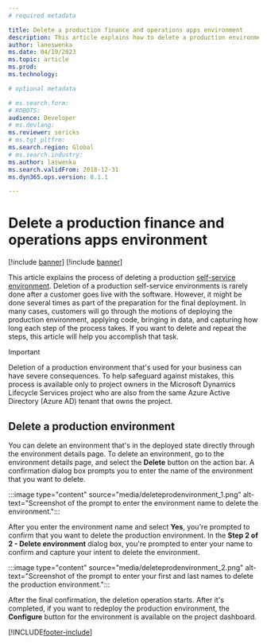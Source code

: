 ```yaml
---
# required metadata

title: Delete a production finance and operations apps environment
description: This article explains how to delete a production environment by using a self-service experience.
author: laneswenka
ms.date: 04/19/2023
ms.topic: article
ms.prod: 
ms.technology: 

# optional metadata

# ms.search.form: 
# ROBOTS: 
audience: Developer
# ms.devlang: 
ms.reviewer: sericks
# ms.tgt_pltfrm: 
ms.search.region: Global
# ms.search.industry: 
ms.author: laswenka
ms.search.validFrom: 2018-12-31
ms.dyn365.ops.version: 8.1.1

---
```


# Delete a production finance and operations apps environment

[!include [banner](../includes/banner.md)]
[!include [banner](../includes/limited-availability.md)]

This article explains the process of deleting a production [self-service environment](infrastructure-stack.md). Deletion of a production self-service environments is rarely done after a customer goes live with the software. However, it might be done several times as part of the preparation for the final deployment. In many cases, customers will go through the motions of deploying the production environment, applying code, bringing in data, and capturing how long each step of the process takes. If you want to delete and repeat the steps, this article will help you accomplish that task.

> [!IMPORTANT]
> Deletion of a production environment that's used for your business can have severe consequences. To help safeguard against mistakes, this process is available only to project owners in the Microsoft Dynamics Lifecycle Services project who are also from the same Azure Active Directory (Azure AD) tenant that owns the project.

## Delete a production environment

You can delete an environment that's in the deployed state directly through the environment details page. To delete an environment, go to the environment details page, and select the **Delete** button on the action bar. A confirmation dialog box prompts you to enter the name of the environment that you want to delete.

:::image type="content" source="media/deleteprodenvironment_1.png" alt-text="Screenshot of the prompt to enter the environment name to delete the environment.":::

After you enter the environment name and select **Yes**, you're prompted to confirm that you want to delete the production environment. In the **Step 2 of 2 - Delete environment** dialog box, you're prompted to enter your name to confirm and capture your intent to delete the environment.

:::image type="content" source="media/deleteprodenvironment_2.png" alt-text="Screenshot of the prompt to enter your first and last names to delete the production environment.":::

After the final confirmation, the deletion operation starts. After it's completed, if you want to redeploy the production environment, the **Configure** button for the environment is available on the project dashboard.

[!INCLUDE[footer-include](../../../includes/footer-banner.md)]
